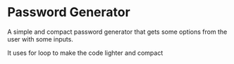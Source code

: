 # Password Generator
A simple and compact password generator that gets some options from the user with some inputs.

It uses for loop to make the code lighter and compact
